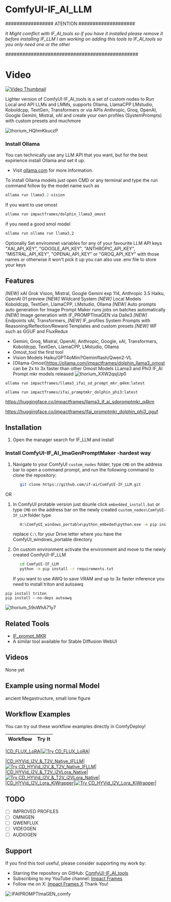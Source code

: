 
# ComfyUI-IF_AI_LLM

################# ATENTION ####################

   *It Might comflict with IF_AI_tools so if you have 
   it installed please remove it before installing IF_LLM 
   I am working on adding this tools to IF_AI_tools 
   so you only need one or the other*
   
###############################################


# Video

[![Video Thumbnail](https://github.com/user-attachments/assets/7430c137-9193-48dd-be34-fddbb2cd0387)](https://youtu.be/0sR4hu98pDo?si=EhF24ugy7RpLvUjV)


Lighter version of ComfyUI-IF_AI_tools is a set of custom nodes to Run Local and API LLMs and LMMs, supports Ollama, LlamaCPP LMstudio, Koboldcpp, TextGen, Transformers or via APIs Anthropic, Groq, OpenAI, Google Gemini, Mistral, xAI and create your own profiles (SystemPrompts) with custom presets and muchmore

![thorium_HQhmKkuczP](https://github.com/user-attachments/assets/547f1096-fb5e-4249-95bd-1f6920788aa2)


### Install Ollama

You can technically use any LLM API that you want, but for the best expirience install Ollama and set it up.
- Visit [ollama.com](https://ollama.com) for more information.

To install Ollama models just open CMD or any terminal and type the run command follow by the model name such as
```powershell
ollama run llama3.2-vision
```
If you want to use omost 
```bash
ollama run impactframes/dolphin_llama3_omost
```
if you need a good smol model
```bash
ollama run ollama run llama3.2
```

Optionally Set enviromnet variables for any of your favourite LLM API keys "XAI_API_KEY", "GOOGLE_API_KEY", "ANTHROPIC_API_KEY", "MISTRAL_API_KEY", "OPENAI_API_KEY" or "GROQ_API_KEY" with those names or otherwise
it won't pick it up you can also use .env file to store your keys

## Features
_[NEW]_ xAI Grok Vision, Mistral, Google Gemini exp 114, Anthropic 3.5 Haiku, OpenAI 01 preview
_[NEW]_ Wildcard System
_[NEW]_ Local Models Koboldcpp, TextGen, LlamaCPP, LMstudio, Ollama
_[NEW]_ Auto prompts auto generation for Image Prompt Maker runs jobs on batches automatically
_[NEW]_ Image generation with IF_PROMPTImaGEN via Dalle3 
_[NEW]_ Endpoints xAI, Transformers,
_[NEW]_ IF_profiles System Prompts with Reasoning/Reflection/Reward Templates and custom presets
_[NEW]_ WF such as GGUF and FluxRedux

- Gemini, Groq, Mistral, OpenAI, Anthropic, Google, xAI, Transformers, Koboldcpp, TextGen, LlamaCPP, LMstudio, Ollama 
- Omost_tool the first tool 
- Vision Models Haiku/GPT4oMini?Geminiflash/Qwen2-VL 
- [Ollama-Omost]https://ollama.com/impactframes/dolphin_llama3_omost can be 2x to 3x faster than other Omost Models
LLama3 and Phi3 IF_AI Prompt mkr models released
![thorium_XXW2qsjUp0](https://github.com/user-attachments/assets/89bb5e3f-f103-4c64-b086-ed6194747f9b)


`ollama run impactframes/llama3_ifai_sd_prompt_mkr_q4km:latest`

`ollama run impactframes/ifai_promptmkr_dolphin_phi3:latest`

https://huggingface.co/impactframes/llama3_if_ai_sdpromptmkr_q4km

https://huggingface.co/impactframes/ifai_promptmkr_dolphin_phi3_gguf


## Installation
1. Open the manager search for IF_LLM and install

### Install ComfyUI-IF_AI_ImaGenPromptMaker -hardest way
   
1. Navigate to your ComfyUI `custom_nodes` folder, type `CMD` on the address bar to open a command prompt,
   and run the following command to clone the repository:
   ```bash
      git clone https://github.com/if-ai/ComfyUI-IF_LLM.git
      ```
OR
1. In ComfyUI protable version just dounle click `embedded_install.bat` or  type `CMD` on the address bar on the newly created `custom_nodes\ComfyUI-IF_LLM` folder type 
   ```bash
      H:\ComfyUI_windows_portable\python_embeded\python.exe -m pip install -r requirements.txt
      ```
   replace `C:\` for your Drive letter where you have the ComfyUI_windows_portable directory

2. On custom environment activate the environment and move to the newly created ComfyUI-IF_LLM
   ```bash
      cd ComfyUI-IF_LLM
      python -m pip install -r requirements.txt
      ```

   If you want to use AWQ to save VRAM and up to 3x faster inference
  you need to install triton and autoawq
  
  ```
  pip install triton
  pip install --no-deps autoawq
  ```

![thorium_59oWhA71y7](https://github.com/user-attachments/assets/e9641052-4838-4ee3-91c4-7e02190e9064)

## Related Tools
- [IF_prompt_MKR](https://github.com/if-ai/IF_PROMPTImaGEN) 
-  A similar tool available for Stable Diffusion WebUI

## Videos

None yet

## Example using normal Model
ancient Megastructure, small lone figure 


## Workflow Examples
You can try out these workflow examples directly in ComfyDeploy!

| Workflow | Try It |
|--------------|---------|


|[CD_FLUX_LoRA](workflows/CD_FLUX_LoRA.json)|[![Try CD_FLUX_LoRA](https://beta.app.comfydeploy.com/button)](https://beta.app.comfydeploy.com/home?gpu=A10G&comfyui_version=a7fe0a94dee08754f97b0171e15c1f2271aa37be&timeout=15&nodes=if-ai%2FComfyUI-IF_LLM%40c80e379%2Ccubiq%2FComfyUI_essentials%4033ff89f&workflowLink=https%3A%2F%2Fraw.githubusercontent.com%2Fif-ai%2FIF-Animation-Workflows%2Frefs%2Fheads%2Fmain%2FCD_FLUX_LoRA.json)|


|[CD_HYVid_I2V_&_T2V_Native_IFLLM](workflows/CD_HYVid_I2V_%26_T2V_Native_IFLLM.json)|[![Try CD_HYVid_I2V_&_T2V_Native_IFLLM](https://beta.app.comfydeploy.com/button)](https://beta.app.comfydeploy.com/home?gpu=L40S&comfyui_version=a7fe0a94dee08754f97b0171e15c1f2271aa37be&timeout=15&nodes=if-ai%2FComfyUI-IF_LLM%40c80e379%2Crgthree%2Frgthree-comfy%405d771b8%2CJonseed%2FComfyUI-Detail-Daemon%4090e703d%2Ckijai%2FComfyUI-KJNodes%40a22b269%2Ccubiq%2FComfyUI_essentials%4033ff89f%2CTinyTerra%2FComfyUI_tinyterraNodes%40b292f8e%2Cchengzeyi%2FComfy-WaveSpeed%403db162b%2CTTPlanetPig%2FComfyui_TTP_Toolset%406dd3f35%2Ckijai%2FComfyUI-HunyuanVideoWrapper%409f50ed1%2CKosinkadink%2FComfyUI-VideoHelperSuite%403bfbd99%2CFannovel16%2FComfyUI-Frame-Interpolation%40c336f71%2Cfacok%2FComfyUI-HunyuanVideoMultiLora%407e3e344%2Ccity96%2FComfyUI_ExtraModels%4092f556e%2Cblepping%2FComfyUI-bleh%40850f840%2CjamesWalker55%2Fcomfyui-various%4036454f9&workflowLink=https%3A%2F%2Fraw.githubusercontent.com%2Fif-ai%2FComfyUI-IF_LLM%2Fmain%2Fworkflows%2FCD_HYVid_I2V_%26_T2V_Native_IFLLM.json)|
|[CD_HYVid_I2V_&_T2V_i2VLora_Native](workflows/CD_HYVid_I2V_%26_T2V_i2VLora_Native.json)|[![Try CD_HYVid_I2V_&_T2V_i2VLora_Native](https://beta.app.comfydeploy.com/button)](https://beta.app.comfydeploy.com/home?gpu=l40s&comfyui_version=a7fe0a94dee08754f97b0171e15c1f2271aa37be&timeout=15&nodes=if-ai/ComfyUI-IF_LLM%40c80e379%2Crgthree/rgthree-comfy%405d771b8%2CJonseed/ComfyUI-Detail-Daemon%4090e703d%2Ckijai/ComfyUI-KJNodes%40a22b269%2Ccubiq/ComfyUI_essentials%4033ff89f%2CTinyTerra/ComfyUI_tinyterraNodes%40b292f8e%2Cchengzeyi/Comfy-WaveSpeed%403db162b%2CTTPlanetPig/Comfyui_TTP_Toolset%406dd3f35%2Ckijai/ComfyUI-HunyuanVideoWrapper%409f50ed1%2CKosinkadink/ComfyUI-VideoHelperSuite%403bfbd99%2CFannovel16/ComfyUI-Frame-Interpolation%40c336f71%2Cfacok/ComfyUI-HunyuanVideoMultiLora%407e3e344&workflowLink=https%3A//raw.githubusercontent.com/if-ai/ComfyUI-IF_LLM/main/workflows/CD_HYVid_I2V_%26_T2V_i2VLora_Native.json)|
|[CD_HYVid_I2V_Lora_KjWrapper](workflows/CD_HYVid_I2V_Lora_KjWrapper.json)|[![Try CD_HYVid_I2V_Lora_KjWrapper](https://beta.app.comfydeploy.com/button)](https://beta.app.comfydeploy.com/home?gpu=l40s&comfyui_version=a7fe0a94dee08754f97b0171e15c1f2271aa37be&timeout=15&nodes=if-ai/ComfyUI-IF_LLM%40c80e379%2Crgthree/rgthree-comfy%405d771b8%2CJonseed/ComfyUI-Detail-Daemon%4090e703d%2Ckijai/ComfyUI-KJNodes%40a22b269%2Ccubiq/ComfyUI_essentials%4033ff89f%2CTinyTerra/ComfyUI_tinyterraNodes%40b292f8e%2Cchengzeyi/Comfy-WaveSpeed%403db162b%2CTTPlanetPig/Comfyui_TTP_Toolset%406dd3f35%2Ckijai/ComfyUI-HunyuanVideoWrapper%409f50ed1%2CKosinkadink/ComfyUI-VideoHelperSuite%403bfbd99%2CFannovel16/ComfyUI-Frame-Interpolation%40c336f71%2Cfacok/ComfyUI-HunyuanVideoMultiLora%407e3e344&workflowLink=https%3A//raw.githubusercontent.com/if-ai/ComfyUI-IF_LLM/main/workflows/CD_HYVid_I2V_Lora_KjWrapper.json)|

## TODO
- [ ] IMPROVED PROFILES
- [ ] OMNIGEN
- [ ] QWENFLUX
- [ ] VIDEOGEN
- [ ] AUDIOGEN

## Support
If you find this tool useful, please consider supporting my work by:
- Starring the repository on GitHub: [ComfyUI-IF_AI_tools](https://github.com/if-ai/ComfyUI-IF_AI_tools)
- Subscribing to my YouTube channel: [Impact Frames](https://youtube.com/@impactframes?si=DrBu3tOAC2-YbEvc)
- Follow me on X: [Impact Frames X](https://x.com/impactframesX)
Thank You!

<img src="https://count.getloli.com/get/@IFAIPROMPTImaGEN_comfy?theme=moebooru" alt=":IFAIPROMPTImaGEN_comfy" />
